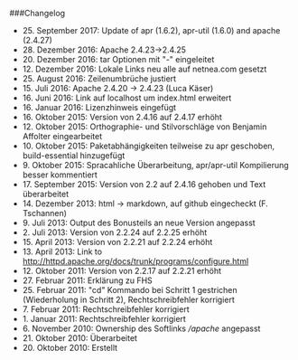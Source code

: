 ###Changelog

* 25\. September 2017: Update of apr (1.6.2), apr-util (1.6.0) and apache (2.4.27)
* 28\. Dezember 2016: Apache 2.4.23->2.4.25
* 20\. Dezember 2016: tar Optionen mit "-" eingeleitet
* 12\. Dezember 2016: Lokale Links neu alle auf netnea.com gesetzt
* 25\. August 2016: Zeilenumbrüche justiert
* 15\. Juli 2016: Apache 2.4.20 -> 2.4.23 (Luca Käser)
* 16\. Juni 2016: Link auf localhost um index.html erweitert
* 16\. Januar 2016: Lizenzhinweis eingefügt
* 16\. Oktober 2015: Version von 2.4.16 auf 2.4.17 erhöht
* 12\. Oktober 2015: Orthographie- und Stilvorschläge von Benjamin Affolter eingearbeitet
* 10\. Oktober 2015: Paketabhängigkeiten teilweise zu apr geschoben, build-essential hinzugefügt
* 9\. Oktober 2015: Spracahliche Überarbeitung, apr/apr-util Kompilierung besser kommentiert
* 17\. September 2015: Version von 2.2 auf 2.4.16 gehoben und Text überarbeitet
* 14\. Dezember 2013: html -> markdown, auf github eingecheckt (F. Tschannen)
* 9\. Juli 2013: Output des Bonusteils an neue Version angepasst
* 2\. Juli 2013: Version von 2.2.24 auf 2.2.25 erhöht
* 15\. April 2013: Version von 2.2.21 auf 2.2.24 erhöht
* 13\. April 2013: Link to http://httpd.apache.org/docs/trunk/programs/configure.html
* 12\. Oktober 2011: Version von 2.2.17 auf 2.2.21 erhöht
* 27\. Februar 2011: Erklärung zu FHS
* 25\. Februar 2011: "cd" Kommando bei Schritt 1 gestrichen (Wiederholung in Schritt 2), Rechtschreibfehler korrigiert
* 7\. Februar 2011: Rechtschreibfehler korrigiert
* 1\. Januar 2011: Rechtschreibfehler korrigiert
* 6\. November 2010: Ownership des Softlinks <em>/apache</em> angepasst
* 21\. Oktober 2010:  Überarbeitet
* 20\. Oktober 2010: Erstellt
